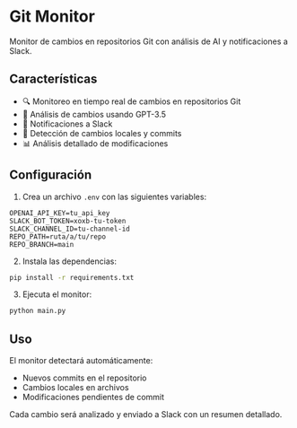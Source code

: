 # Git Monitor

Monitor de cambios en repositorios Git con análisis de AI y notificaciones a Slack.

## Características

- 🔍 Monitoreo en tiempo real de cambios en repositorios Git
- 🤖 Análisis de cambios usando GPT-3.5
- 💬 Notificaciones a Slack
- 📝 Detección de cambios locales y commits
- 📊 Análisis detallado de modificaciones

## Configuración

1. Crea un archivo `.env` con las siguientes variables:
```env
OPENAI_API_KEY=tu_api_key
SLACK_BOT_TOKEN=xoxb-tu-token
SLACK_CHANNEL_ID=tu-channel-id
REPO_PATH=ruta/a/tu/repo
REPO_BRANCH=main
```

2. Instala las dependencias:
```bash
pip install -r requirements.txt
```

3. Ejecuta el monitor:
```bash
python main.py
```

## Uso

El monitor detectará automáticamente:
- Nuevos commits en el repositorio
- Cambios locales en archivos
- Modificaciones pendientes de commit

Cada cambio será analizado y enviado a Slack con un resumen detallado.
